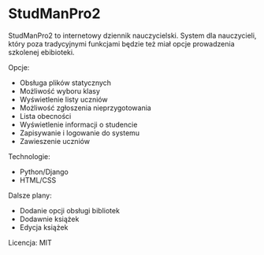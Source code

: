 # StudManPro2

StudManPro2 to internetowy dziennik nauczycielski.
System dla nauczycieli, który poza tradycyjnymi funkcjami
będzie też miał opcje prowadzenia szkolenej ebibioteki.

Opcje:
- Obsługa plików statycznych
- Możliwość wyboru klasy
- Wyświetlenie listy uczniów
- Możliwość zgłoszenia nieprzygotowania
- Lista obecności
- Wyświetlenie informacji o studencie
- Zapisywanie i logowanie do systemu
- Zawieszenie uczniów

Technologie:
- Python/Django
- HTML/CSS

Dalsze plany:
- Dodanie opcji obsługi bibliotek
- Dodawnie książek
- Edycja książek

Licencja: MIT
